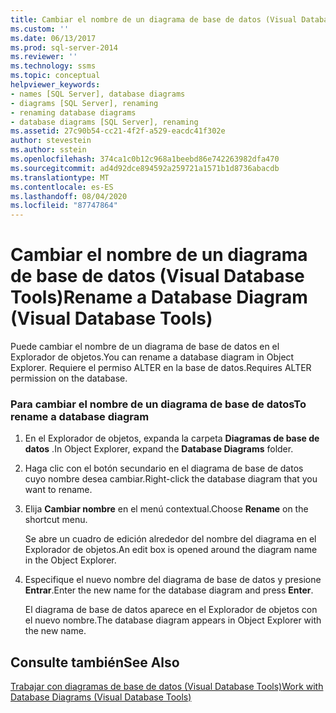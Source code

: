 ```yaml
---
title: Cambiar el nombre de un diagrama de base de datos (Visual Database Tools) | Microsoft Docs
ms.custom: ''
ms.date: 06/13/2017
ms.prod: sql-server-2014
ms.reviewer: ''
ms.technology: ssms
ms.topic: conceptual
helpviewer_keywords:
- names [SQL Server], database diagrams
- diagrams [SQL Server], renaming
- renaming database diagrams
- database diagrams [SQL Server], renaming
ms.assetid: 27c90b54-cc21-4f2f-a529-eacdc41f302e
author: stevestein
ms.author: sstein
ms.openlocfilehash: 374ca1c0b12c968a1beebd86e742263982dfa470
ms.sourcegitcommit: ad4d92dce894592a259721a1571b1d8736abacdb
ms.translationtype: MT
ms.contentlocale: es-ES
ms.lasthandoff: 08/04/2020
ms.locfileid: "87747864"
---
```

# <a name="rename-a-database-diagram-visual-database-tools"></a><span data-ttu-id="17dd3-102">Cambiar el nombre de un diagrama de base de datos (Visual Database Tools)</span><span class="sxs-lookup"><span data-stu-id="17dd3-102">Rename a Database Diagram (Visual Database Tools)</span></span>
  <span data-ttu-id="17dd3-103">Puede cambiar el nombre de un diagrama de base de datos en el Explorador de objetos.</span><span class="sxs-lookup"><span data-stu-id="17dd3-103">You can rename a database diagram in Object Explorer.</span></span> <span data-ttu-id="17dd3-104">Requiere el permiso ALTER en la base de datos.</span><span class="sxs-lookup"><span data-stu-id="17dd3-104">Requires ALTER permission on the database.</span></span>  
  
### <a name="to-rename-a-database-diagram"></a><span data-ttu-id="17dd3-105">Para cambiar el nombre de un diagrama de base de datos</span><span class="sxs-lookup"><span data-stu-id="17dd3-105">To rename a database diagram</span></span>  
  
1.  <span data-ttu-id="17dd3-106">En el Explorador de objetos, expanda la carpeta **Diagramas de base de datos** .</span><span class="sxs-lookup"><span data-stu-id="17dd3-106">In Object Explorer, expand the **Database Diagrams** folder.</span></span>  
  
2.  <span data-ttu-id="17dd3-107">Haga clic con el botón secundario en el diagrama de base de datos cuyo nombre desea cambiar.</span><span class="sxs-lookup"><span data-stu-id="17dd3-107">Right-click the database diagram that you want to rename.</span></span>  
  
3.  <span data-ttu-id="17dd3-108">Elija **Cambiar nombre** en el menú contextual.</span><span class="sxs-lookup"><span data-stu-id="17dd3-108">Choose **Rename** on the shortcut menu.</span></span>  
  
     <span data-ttu-id="17dd3-109">Se abre un cuadro de edición alrededor del nombre del diagrama en el Explorador de objetos.</span><span class="sxs-lookup"><span data-stu-id="17dd3-109">An edit box is opened around the diagram name in the Object Explorer.</span></span>  
  
4.  <span data-ttu-id="17dd3-110">Especifique el nuevo nombre del diagrama de base de datos y presione **Entrar**.</span><span class="sxs-lookup"><span data-stu-id="17dd3-110">Enter the new name for the database diagram and press **Enter**.</span></span>  
  
     <span data-ttu-id="17dd3-111">El diagrama de base de datos aparece en el Explorador de objetos con el nuevo nombre.</span><span class="sxs-lookup"><span data-stu-id="17dd3-111">The database diagram appears in Object Explorer with the new name.</span></span>  
  
## <a name="see-also"></a><span data-ttu-id="17dd3-112">Consulte también</span><span class="sxs-lookup"><span data-stu-id="17dd3-112">See Also</span></span>  
 [<span data-ttu-id="17dd3-113">Trabajar con diagramas de base de datos &#40;Visual Database Tools&#41;</span><span class="sxs-lookup"><span data-stu-id="17dd3-113">Work with Database Diagrams &#40;Visual Database Tools&#41;</span></span>](visual-database-tools.md)  
  
  
